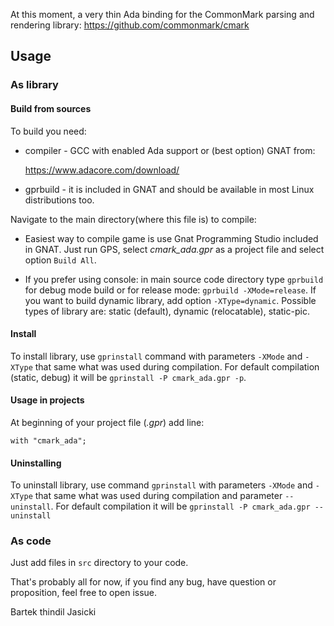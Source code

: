 At this moment, a very thin Ada binding for the CommonMark parsing and
rendering library: https://github.com/commonmark/cmark

## Usage

### As library

#### Build from sources

To build you need:

* compiler - GCC with enabled Ada support or (best option) GNAT from:

  https://www.adacore.com/download/

* gprbuild - it is included in GNAT and should be available in most Linux
  distributions too.

Navigate to the main directory(where this file is) to compile:

* Easiest way to compile game is use Gnat Programming Studio included in GNAT.
  Just run GPS, select *cmark_ada.gpr* as a project file and select option
  `Build All`.

* If you prefer using console: in main source code directory type `gprbuild`
  for debug mode build or for release mode: `gprbuild -XMode=release`. If you
  want to build dynamic library, add option `-XType=dynamic`. Possible types
  of library are: static (default), dynamic (relocatable), static-pic.

#### Install

To install library, use `gprinstall` command with parameters `-XMode` and
`-XType` that same what was used during compilation. For default compilation
(static, debug) it will be `gprinstall -P cmark_ada.gpr -p`.

#### Usage in projects

At beginning of your project file (*.gpr*) add line:

`with "cmark_ada";`

#### Uninstalling

To uninstall library, use command `gprinstall` with parameters `-XMode` and
`-XType` that same what was used during compilation and parameter
`--uninstall`. For default compilation it will be
`gprinstall -P cmark_ada.gpr --uninstall`

### As code

Just add files in `src` directory to your code.

That's probably all for now, if you find any bug, have question or
proposition, feel free to open issue.

Bartek thindil Jasicki
